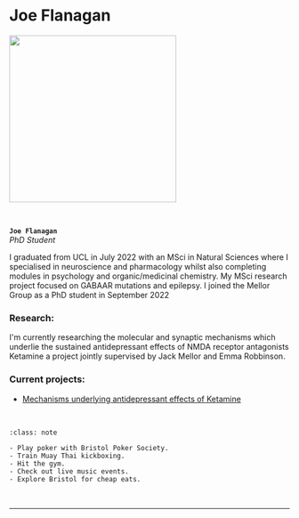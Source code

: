 # Joe Flanagan  


<img src="https://www.beckenhamrunning.co.uk/wp-content/uploads/2020/02/Person-silhouette.png" width="300">


&nbsp;

**`Joe Flanagan`**  
_PhD Student_  
[<i class="fa-brands fa-twitter fa-lg" style="color:#2a67cf"></i>](https://www.twitter.com)
[<i class="fa-brands fa-linkedin-in fa-lg" style="color:#5a97d8"></i>](https://www.linkedin.com)
[<i class="fa-brands fa-researchgate" style="color: #57dba8;"></i>](https://www.researchgate.com)
[<i class="fa-brands fa-orcid" style="color: #6eee5d;"></i>](https://www.orcid.org)
[<i class="fa-brands fa-github" style="color: #696969;"></i>](https://www.github.com)
[<i class="fa-solid fa-building-columns" style="color: #d74242;"></i>](http://www.bristol.ac.uk/phys-pharm-neuro/)
[<i class="fa-solid fa-envelope"></i>](mailto:USERNAME@ORGANIZATION.NET)

I graduated from UCL in July 2022 with an MSci in Natural Sciences where I specialised in neuroscience and 
pharmacology whilst also completing modules in psychology and organic/medicinal chemistry. 
My MSci research project focused on GABAAR mutations and epilepsy. 
I joined the Mellor Group as a PhD student in September 2022 
 

### Research:

I'm currently researching the molecular and synaptic mechanisms which underlie the sustained antidepressant 
effects of NMDA receptor antagonists Ketamine a project jointly supervised by Jack Mellor and Emma Robbinson. 

### Current projects:

- [Mechanisms underlying antidepressant effects of Ketamine](../../projects/antidepressant-ketamine)



&nbsp;


```{admonition} Outside of the lab
:class: note

- Play poker with Bristol Poker Society.
- Train Muay Thai kickboxing.
- Hit the gym.
- Check out live music events.
- Explore Bristol for cheap eats.

``` 


&nbsp;

---


